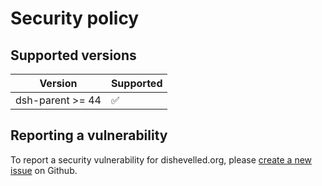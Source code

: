 # Security policy

## Supported versions

| Version | Supported          |
| ------- | ------------------ |
| dsh-parent >= 44   | :white_check_mark: |

## Reporting a vulnerability

To report a security vulnerability for dishevelled.org, please
[create a new issue](https://github.com/heuermh/dishevelled/issues/new) on Github.
